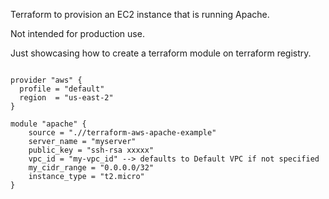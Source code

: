Terraform to provision an EC2 instance that is running Apache.

Not intended for production use.

Just showcasing how to create a terraform module on terraform registry.

```hcl

provider "aws" {
  profile = "default"
  region  = "us-east-2"
}

module "apache" {
    source = ".//terraform-aws-apache-example"
    server_name = "myserver"
    public_key = "ssh-rsa xxxxx"
    vpc_id = "my-vpc_id" --> defaults to Default VPC if not specified
    my_cidr_range = "0.0.0.0/32"
    instance_type = "t2.micro"
}

```